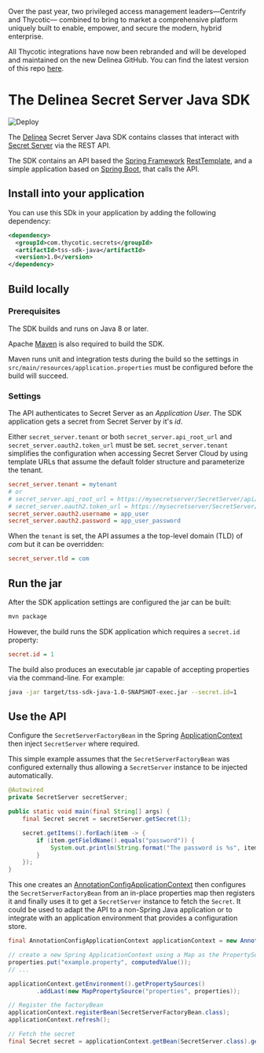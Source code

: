 Over the past year, two privileged access management leaders—Centrify and Thycotic— combined to bring to market a comprehensive platform uniquely built to enable, empower, and secure the modern, hybrid enterprise.

All Thycotic integrations have now been rebranded and will be developed and maintained on the new Delinea GitHub. You can find the latest version of this repo [here](https://github.com/DelineaXPM/tss-sdk-java).

# The Delinea Secret Server Java SDK

![Deploy](https://github.com/thycotic/tss-sdk-java/workflows/Deploy/badge.svg)

The [Delinea](https://delinea.com/) Secret Server Java SDK contains classes that
interact with [Secret Server](https://delinea.com/products/secret-server/) via the REST API.

The SDK contains an API based the [Spring Framework](https://spring.io/projects/spring-framework)
[RestTemplate](https://docs.spring.io/spring-framework/docs/current/javadoc-api/org/springframework/web/client/RestTemplate.html),
and a simple application based on [Spring Boot](https://spring.io/projects/spring-boot),
that calls the API.

## Install into your application

You can use this SDk in your application by adding the following dependency:

```xml
<dependency>
  <groupId>com.thycotic.secrets</groupId>
  <artifactId>tss-sdk-java</artifactId>
  <version>1.0</version>
</dependency>
```

## Build locally

### Prerequisites

The SDK builds and runs on Java 8 or later.

Apache [Maven](https://maven.apache.org/) is also required to build the SDK.

Maven runs unit and integration tests during the build so the settings in
`src/main/resources/application.properties` must be configured before the build
will succeed.

### Settings

The API authenticates to Secret Server as an _Application User_.
The SDK application gets a secret from Secret Server by it's _id_.

Either `secret_server.tenant` or both `secret_server.api_root_url` and `secret_server.oauth2.token_url` must be set.
`secret_server.tenant` simplifies the configuration when accessing Secret Server Cloud by using template URLs that
assume the default folder structure and parameterize the tenant.

```ini
secret_server.tenant = mytenant
# or
# secret_server.api_root_url = https://mysecretserver/SecretServer/api/v1
# secret_server.oauth2.token_url = https://mysecretserver/SecretServer/oauth2/token
secret_server.oauth2.username = app_user
secret_server.oauth2.password = app_user_password
```

When the `tenant` is set, the API assumes a the top-level domain (TLD) of _com_
but it can be overridden:

```ini
secret_server.tld = com
```

## Run the jar

After the SDK application settings are configured the jar can be built:

```bash
mvn package
```

However, the build runs the SDK application which requires a `secret.id`
property:

```ini
secret.id = 1
```

The build also produces an executable jar capable of accepting properties via
the command-line. For example:

```bash
java -jar target/tss-sdk-java-1.0-SNAPSHOT-exec.jar --secret.id=1
```

## Use the API

Configure the `SecretServerFactoryBean` in the Spring
[ApplicationContext](https://docs.spring.io/spring-framework/docs/current/javadoc-api/org/springframework/context/ApplicationContext.html)
then inject `SecretServer` where required.

This simple example assumes that the `SecretServerFactoryBean` was configured
externally thus allowing a `SecretServer` instance to be injected automatically.

```java
@Autowired
private SecretServer secretServer;

public static void main(final String[] args) {
    final Secret secret = secretServer.getSecret(1);

    secret.getItems().forEach(item -> {
        if (item.getFieldName().equals("password")) {
            System.out.println(String.format("The password is %s", item.getValue()));
        }
    });
}
```

This one creates an [AnnotationConfigApplicationContext](https://docs.spring.io/spring-framework/docs/current/javadoc-api/index.html?org/springframework/context/ApplicationContext.html) then configures
the `SecretServerFactoryBean` from an in-place properties map then registers it
and finally uses it to get a `SecretServer` instance to fetch the `Secret`.
It could be used to adapt the API to a non-Spring Java application or to integrate
with an application environment that provides a configuration store.

```java
final AnnotationConfigApplicationContext applicationContext = new AnnotationConfigApplicationContext();

// create a new Spring ApplicationContext using a Map as the PropertySource
properties.put("example.property", computedValue());
// ...

applicationContext.getEnvironment().getPropertySources()
        .addLast(new MapPropertySource("properties", properties));

// Register the factoryBean
applicationContext.registerBean(SecretServerFactoryBean.class);
applicationContext.refresh();

// Fetch the secret
final Secret secret = applicationContext.getBean(SecretServer.class).getSecret(serverSecret.getId());
```
